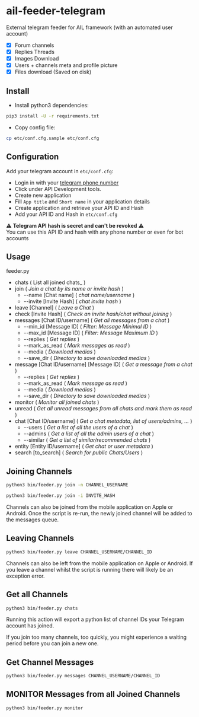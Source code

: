 # ail-feeder-telegram
External telegram feeder for AIL framework (with an automated user account)

- [x] Forum channels
- [x] Replies Threads
- [x] Images Download
- [x] Users + channels meta and profile picture
- [x] Files download (Saved on disk)

## Install

- Install python3 dependencies:
```bash
pip3 install -U -r requirements.txt
```

- Copy config file:
```bash
cp etc/conf.cfg.sample etc/conf.cfg
```

## Configuration

Add your telegram account in `etc/conf.cfg`:
  - Login in with your [telegram phone number](https://my.telegram.org/auth)
  - Click under API Development tools.
  - Create new application
  - Fill `App title` and `Short name` in your application details
  - Create application and retrieve your API ID and Hash
  - Add your API ID and Hash in `etc/conf.cfg`


 :warning: **Telegram API hash is secret and can't be revoked** :warning:  
You can use this API ID and hash with any phone number or even for bot accounts


## Usage

feeder.py
* chats ( List all joined chats_ )
* join ( _Join a chat by its name or invite hash_ )
  * --name [Chat name] ( _chat name/username_ )
  * --invite [Invite Hash] ( _chat invite hash_ )
* leave [Channel] ( _Leave a Chat_ )
* check [Invite Hash] ( _Check an invite hash/chat without joining_ )
* messages [Chat ID/username] ( _Get all messages from a chat_ )
  * --min_id [Message ID] ( _Filter: Message Minimal ID_ )
  * --max_id [Message ID] ( _Filter: Message Maximum ID_ )
  * --replies ( _Get replies_ )
  * --mark_as_read ( _Mark messages as read_ )
  * --media ( _Download medias_ )
  * --save_dir ( _Directory to save downloaded medias_ )
* message [Chat ID/username] [Message ID] ( _Get a message from a chat_ )
  * --replies ( _Get replies_ )
  * --mark_as_read ( _Mark message as read_ )
  * --media ( _Download medias_ )
  * --save_dir ( _Directory to save downloaded medias_ )
* monitor ( _Monitor all joined chats_ )
* unread ( _Get all unread messages from all chats and mark them as read_ )
* chat [Chat ID/username] (  _Get a chat metadata, list of users/admins, ..._ )
  * --users ( _Get a list of all the users of a chat_ )
  * --admins ( _Get a list of all the admin users of a chat_ )
  * --similar ( _Get a list of similar/recommended chats_ )
* entity [Entity ID/username] ( _Get chat or user metadata_ )
* search [to_search] ( _Search for public Chats/Users_ )

## Joining Channels
```bash
python3 bin/feeder.py join -n CHANNEL_USERNAME 
```
```bash
python3 bin/feeder.py join -i INVITE_HASH 
```
Channels can also be joined from the mobile application on Apple or Android.
Once the script is re-run, the newly joined channel will be added to the messages queue.

## Leaving Channels
```bash
python3 bin/feeder.py leave CHANNEL_USERNAME/CHANNEL_ID 
```
Channels can also be left from the mobile application on Apple or Android.
If you leave a channel whilst the script is running there will likely be an exception error.

## Get all Channels
```bash
python3 bin/feeder.py chats 
```
Running this action will export a python list of channel IDs your Telegram account has joined.

If you join too many channels, too quickly, you might experience a waiting period before you can join a new one.

## Get Channel Messages
```bash
python3 bin/feeder.py messages CHANNEL_USERNAME/CHANNEL_ID
```

## MONITOR Messages from all Joined Channels
```bash
python3 bin/feeder.py monitor
```
